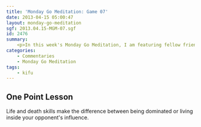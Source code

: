 ```yaml
---
title: 'Monday Go Meditation: Game 07'
date: 2013-04-15 05:00:47
layout: monday-go-meditation
sgf: 2013.04.15-MGM-07.sgf
id: 2476
summary:
	<p>In this week's Monday Go Meditation, I am featuring fellow friend Tilwen in an even game that was a huge uphill battle considering about 5 stones stronger. Hope you enjoy!</p>
categories:
	- Commentaries
	- Monday Go Meditation
tags:
	- kifu
---
```


## One Point Lesson

Life and death skills make the difference between being dominated or living inside your opponent's influence.
